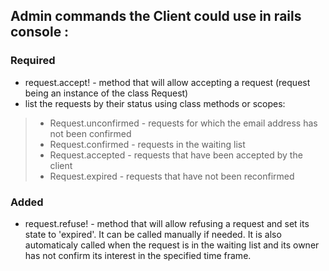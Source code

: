 ## Admin commands the Client could use in rails console :
### Required
* request.accept! - method that will allow accepting a request (request being an instance of the class Request)
* list the requests by their status using class methods or scopes:
> * Request.unconfirmed - requests for which the email address has not been confirmed
> * Request.confirmed - requests in the waiting list
> * Request.accepted - requests that have been accepted by the client
> * Request.expired - requests that have not been reconfirmed


### Added
* request.refuse! - method that will allow refusing a request and set its state to 'expired'. It can be called manually if needed. It is also automaticaly called when the request is in the waiting list and its owner has not confirm its interest in the specified time frame.
